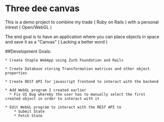 # Three dee canvas

This is a demo project to combine my trade ( Ruby on Rails ) with a personal intrest ( Open/WebGL )

The end goal is to have an application where you can place objects in space and save it as a "Canvas" ( Lacking a better word )

##Development Goals:

	* Create Staple WebApp using Zurb Foundation and Rails

	* Create Database storing Transformation matrices and other object properties

	* Create REST API for javascript frontend to interact with the backend

	* Add WebGL program I created earlier
	  * Fix UI Bug whereby the user has to manually select the first created object in order to interact with it

	* Edit WebGL program to interact with the REST API to
		* Submit State
		* Fetch State

